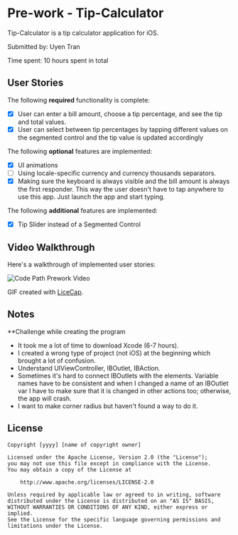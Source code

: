 # Pre-work - Tip-Calculator

Tip-Calculator is a tip calculator application for iOS.

Submitted by: Uyen Tran

Time spent: 10 hours spent in total

## User Stories

The following **required** functionality is complete:

* [x] User can enter a bill amount, choose a tip percentage, and see the tip and total values.
* [x] User can select between tip percentages by tapping different values on the segmented control and the tip value is updated accordingly

The following **optional** features are implemented:

* [x] UI animations
* [ ] Using locale-specific currency and currency thousands separators.
* [x] Making sure the keyboard is always visible and the bill amount is always the first responder. This way the user doesn't have to tap anywhere to use this app. Just launch the app and start typing.

The following **additional** features are implemented:

- [x] Tip Slider instead of a Segmented Control

## Video Walkthrough

Here's a walkthrough of implemented user stories:

<img src='https://imgur.com/gallery/POEsbQ1' title='Code Path Prework' width='' alt='Code Path Prework Video' />

GIF created with [LiceCap](http://www.cockos.com/licecap/).

## Notes
**Challenge while creating the program
- It took me a lot of time to download Xcode (6-7 hours).
- I created a wrong type of project (not iOS) at the beginning which brought a lot of confusion.
- Understand UIViewController, IBOutlet, IBAction.
- Sometimes it's hard to connect IBOutlets with the elements. Variable names have to be consistent and when I changed a name of an IBOutlet var I have to make sure that it is changed in other actions too; otherwise, the app will crash.
- I want to make corner radius but haven't found a way to do it.

## License

    Copyright [yyyy] [name of copyright owner]

    Licensed under the Apache License, Version 2.0 (the "License");
    you may not use this file except in compliance with the License.
    You may obtain a copy of the License at

        http://www.apache.org/licenses/LICENSE-2.0

    Unless required by applicable law or agreed to in writing, software
    distributed under the License is distributed on an "AS IS" BASIS,
    WITHOUT WARRANTIES OR CONDITIONS OF ANY KIND, either express or implied.
    See the License for the specific language governing permissions and
    limitations under the License.
